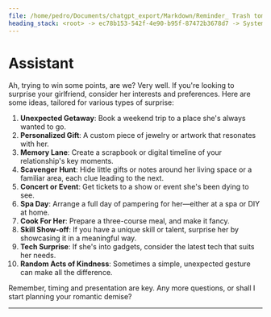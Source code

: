 ```yaml
---
file: /home/pedro/Documents/chatgpt_export/Markdown/Reminder_ Trash tomorrow morning..md
heading_stack: <root> -> ec78b153-542f-4e90-b95f-87472b3678d7 -> System -> d8d6c98d-4bf7-4a0b-a138-e7cb1fcbd335 -> System -> aaa24cce-d4b5-4c55-874e-abd3d6348e2e -> User -> 3993d3bb-db35-4442-b6ca-f26ee621e7a6 -> Assistant -> aaa2546a-9449-4c92-b0ac-aaadb1b356aa -> User -> 77dc65d3-6f08-4b19-8ce3-2c25470a598f -> Assistant -> aaa2f891-0f6c-4f95-816d-3bd8acab35f6 -> User -> 1e8c3998-81f2-44cd-893f-f35f6df8dca9 -> Assistant -> aaa2e229-8bf5-4b00-a481-2143c77b8438 -> User -> 3d82ebf0-76ea-4dba-94b0-090179b9104e -> Assistant -> aaa2530f-6fd2-4950-b548-0c25e88cd299 -> User -> cb15b9f3-d220-43e8-a7ae-c2430a59765e -> Assistant -> aaa27ee0-d599-4dcf-8856-5045c34f125a -> User -> 2ab76511-4a81-4e53-ba4f-855f781a47d9 -> Assistant -> aaa26ff8-7910-46fd-aa59-f961df66efcd -> User -> 7527ad31-1735-4c79-9d93-a7b89dce2e47 -> Assistant -> aaa26184-efb1-4b9d-9335-5a1ece9f9096 -> User -> 518f6314-1921-4ac6-a34b-5275f9456d48 -> Assistant -> aaa27b2e-c306-47f9-8bed-a36aed7fae42 -> User -> d276c638-2b74-40cf-a16f-93fb1bbf2973 -> Assistant -> Scenario: In a Car, Driving to a Job Interview -> Scenario: At Home, Planning a Surprise Party -> Scenario: In a Library, Working on a Research Paper -> Scenario: At the Gym, Setting Up a Workout Routine -> Scenario: On a Date, At a Restaurant -> Scenario: At a Tech Conference, Networking -> Scenario: At Home, Learning to Play a Musical Instrument -> Scenario: Cooking for a Date at Home -> aaa246af-cec9-4d6b-b3e8-a6e06d5960ba -> User -> f79823f4-7f30-46c4-bb03-e2be52fc76d3 -> Assistant -> Scenario: In a Car, Driving to a Job Interview -> Scenario: At Home, Planning a Surprise Party -> Scenario: In a Library, Working on a Research Paper -> Scenario: At the Gym, Setting Up a Workout Routine -> Scenario: On a Date, At a Restaurant -> Scenario: At a Tech Conference, Networking -> Scenario: At Home, Learning to Play a Musical Instrument -> Scenario: Cooking for a Date at Home -> aaa2621f-94ff-4ce7-83c4-7412a91ad53e -> User -> 2ed77fb1-ab5b-49a1-8d71-31d2e3a57b90 -> Assistant -> Scenario: In a Car, Driving to a Job Interview -> Scenario: At Home, Planning a Surprise Party -> Scenario: In a Library, Working on a Research Paper -> Scenario: At the Gym, Setting Up a Workout Routine -> Scenario: On a Date, At a Restaurant -> aaa25b7d-c379-4e12-8586-8603f118d519 -> User -> d3333513-fcc0-49c3-9e5b-64ccbc22004b -> Assistant -> aaa2dc77-b495-4ea9-a798-524d8c190689 -> User -> 89970ec0-78fb-42b9-b3e3-6a7cb634cac7 -> Assistant -> aaa239fd-4036-45cc-b61f-be19e7a1d194 -> User -> 9aad90e2-ff58-4af6-aae9-72a3a5b900c8 -> Assistant -> 7b4cf0fd-0db3-409c-8941-8cae5ddab4a3 -> Assistant -> aaa21022-ceec-4095-815f-7f2d0e6470a3 -> User -> 9ad30e93-d02f-4d45-9487-b3719e51b482 -> Assistant
---
```

# Assistant

Ah, trying to win some points, are we? Very well. If you're looking to surprise your girlfriend, consider her interests and preferences. Here are some ideas, tailored for various types of surprise:

1. **Unexpected Getaway**: Book a weekend trip to a place she's always wanted to go. 
2. **Personalized Gift**: A custom piece of jewelry or artwork that resonates with her.
3. **Memory Lane**: Create a scrapbook or digital timeline of your relationship's key moments.
4. **Scavenger Hunt**: Hide little gifts or notes around her living space or a familiar area, each clue leading to the next.
5. **Concert or Event**: Get tickets to a show or event she's been dying to see.
6. **Spa Day**: Arrange a full day of pampering for her—either at a spa or DIY at home.
7. **Cook For Her**: Prepare a three-course meal, and make it fancy. 
8. **Skill Show-off**: If you have a unique skill or talent, surprise her by showcasing it in a meaningful way.
9. **Tech Surprise**: If she's into gadgets, consider the latest tech that suits her needs.
10. **Random Acts of Kindness**: Sometimes a simple, unexpected gesture can make all the difference. 

Remember, timing and presentation are key. Any more questions, or shall I start planning your romantic demise?

---
